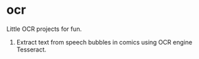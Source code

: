 # ocr
Little OCR projects for fun.

1. Extract text from speech bubbles in comics using OCR engine Tesseract.
